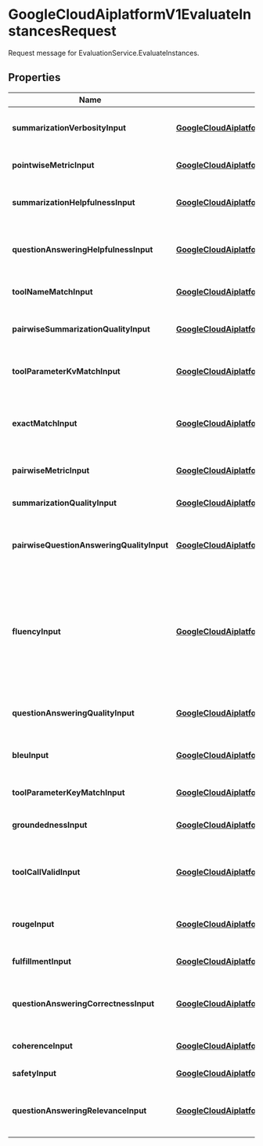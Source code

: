 

# GoogleCloudAiplatformV1EvaluateInstancesRequest

Request message for EvaluationService.EvaluateInstances.

## Properties

| Name | Type | Description | Notes |
|------------ | ------------- | ------------- | -------------|
|**summarizationVerbosityInput** | [**GoogleCloudAiplatformV1SummarizationVerbosityInput**](GoogleCloudAiplatformV1SummarizationVerbosityInput.md) | Input for summarization verbosity metric. |  [optional] |
|**pointwiseMetricInput** | [**GoogleCloudAiplatformV1PointwiseMetricInput**](GoogleCloudAiplatformV1PointwiseMetricInput.md) | Input for pointwise metric. |  [optional] |
|**summarizationHelpfulnessInput** | [**GoogleCloudAiplatformV1SummarizationHelpfulnessInput**](GoogleCloudAiplatformV1SummarizationHelpfulnessInput.md) | Input for summarization helpfulness metric. |  [optional] |
|**questionAnsweringHelpfulnessInput** | [**GoogleCloudAiplatformV1QuestionAnsweringHelpfulnessInput**](GoogleCloudAiplatformV1QuestionAnsweringHelpfulnessInput.md) | Input for question answering helpfulness metric. |  [optional] |
|**toolNameMatchInput** | [**GoogleCloudAiplatformV1ToolNameMatchInput**](GoogleCloudAiplatformV1ToolNameMatchInput.md) | Input for tool name match metric. |  [optional] |
|**pairwiseSummarizationQualityInput** | [**GoogleCloudAiplatformV1PairwiseSummarizationQualityInput**](GoogleCloudAiplatformV1PairwiseSummarizationQualityInput.md) | Input for pairwise summarization quality metric. |  [optional] |
|**toolParameterKvMatchInput** | [**GoogleCloudAiplatformV1ToolParameterKVMatchInput**](GoogleCloudAiplatformV1ToolParameterKVMatchInput.md) | Input for tool parameter key value match metric. |  [optional] |
|**exactMatchInput** | [**GoogleCloudAiplatformV1ExactMatchInput**](GoogleCloudAiplatformV1ExactMatchInput.md) | Auto metric instances. Instances and metric spec for exact match metric. |  [optional] |
|**pairwiseMetricInput** | [**GoogleCloudAiplatformV1PairwiseMetricInput**](GoogleCloudAiplatformV1PairwiseMetricInput.md) | Input for pairwise metric. |  [optional] |
|**summarizationQualityInput** | [**GoogleCloudAiplatformV1SummarizationQualityInput**](GoogleCloudAiplatformV1SummarizationQualityInput.md) | Input for summarization quality metric. |  [optional] |
|**pairwiseQuestionAnsweringQualityInput** | [**GoogleCloudAiplatformV1PairwiseQuestionAnsweringQualityInput**](GoogleCloudAiplatformV1PairwiseQuestionAnsweringQualityInput.md) | Input for pairwise question answering quality metric. |  [optional] |
|**fluencyInput** | [**GoogleCloudAiplatformV1FluencyInput**](GoogleCloudAiplatformV1FluencyInput.md) | LLM-based metric instance. General text generation metrics, applicable to other categories. Input for fluency metric. |  [optional] |
|**questionAnsweringQualityInput** | [**GoogleCloudAiplatformV1QuestionAnsweringQualityInput**](GoogleCloudAiplatformV1QuestionAnsweringQualityInput.md) | Input for question answering quality metric. |  [optional] |
|**bleuInput** | [**GoogleCloudAiplatformV1BleuInput**](GoogleCloudAiplatformV1BleuInput.md) | Instances and metric spec for bleu metric. |  [optional] |
|**toolParameterKeyMatchInput** | [**GoogleCloudAiplatformV1ToolParameterKeyMatchInput**](GoogleCloudAiplatformV1ToolParameterKeyMatchInput.md) | Input for tool parameter key match metric. |  [optional] |
|**groundednessInput** | [**GoogleCloudAiplatformV1GroundednessInput**](GoogleCloudAiplatformV1GroundednessInput.md) | Input for groundedness metric. |  [optional] |
|**toolCallValidInput** | [**GoogleCloudAiplatformV1ToolCallValidInput**](GoogleCloudAiplatformV1ToolCallValidInput.md) | Tool call metric instances. Input for tool call valid metric. |  [optional] |
|**rougeInput** | [**GoogleCloudAiplatformV1RougeInput**](GoogleCloudAiplatformV1RougeInput.md) | Instances and metric spec for rouge metric. |  [optional] |
|**fulfillmentInput** | [**GoogleCloudAiplatformV1FulfillmentInput**](GoogleCloudAiplatformV1FulfillmentInput.md) | Input for fulfillment metric. |  [optional] |
|**questionAnsweringCorrectnessInput** | [**GoogleCloudAiplatformV1QuestionAnsweringCorrectnessInput**](GoogleCloudAiplatformV1QuestionAnsweringCorrectnessInput.md) | Input for question answering correctness metric. |  [optional] |
|**coherenceInput** | [**GoogleCloudAiplatformV1CoherenceInput**](GoogleCloudAiplatformV1CoherenceInput.md) | Input for coherence metric. |  [optional] |
|**safetyInput** | [**GoogleCloudAiplatformV1SafetyInput**](GoogleCloudAiplatformV1SafetyInput.md) | Input for safety metric. |  [optional] |
|**questionAnsweringRelevanceInput** | [**GoogleCloudAiplatformV1QuestionAnsweringRelevanceInput**](GoogleCloudAiplatformV1QuestionAnsweringRelevanceInput.md) | Input for question answering relevance metric. |  [optional] |



